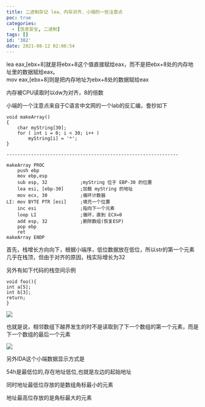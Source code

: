 ```yaml
---
title: 二进制杂记 lea、内存对齐、小端的一些注意点
poc: true
categories:
  - [信息安全, 二进制]
tags: []
id: '302'
date: 2021-08-12 02:06:54
---
```


lea eax,\[ebx+8\]就是将ebx+8这个值直接赋给eax，而不是把ebx+8处的内存地址里的数据赋给eax。  
mov eax,\[ebx+8\]则是把内存地址为ebx+8处的数据赋给eax

内存被CPU读取时以dw为对齐，8的倍数

小端的一个注意点来自于C语言中文网的一个lab的反汇编，誊抄如下

```
void makeArray()
{
    char myString[30];
    for ( int i = 0; i < 30; i++ )
        myString[i] = '*';
}

---------------------------------------------------------------

makeArray PROC
    push ebp
    mov ebp,esp
    sub esp, 32            ;myString 位于 EBP-30 的位置
    lea esi, [ebp-30]      ;加载 myString 的地址
    mov ecx, 30            ;循环计数器
LI: mov BYTE PTR [esi]     ;填充一个位置
    inc esi                ;指向下一个元素
    loop LI                ;循环，直到 ECX=0
    add esp, 32            ;删除数组(恢复ESP)
    pop ebp
    ret
makeArray ENDP
```

首先，栈增长方向向下，根据小端序，低位数据放在低位，所以str的第一个元素几乎在栈顶，但由于对齐的原因，栈实际增长为32

另外有如下代码的栈空间示例

```
void foo(){
int a[5];
int b[3];
return;
}
```

![](https://raw.githubusercontent.com/Valkierja/ALLPIC/main/img/202303181056110.png)

也就是说，相邻数组下越界发生的时不是读取到了下一个数组的第一个元素，而是下一个数组的最后一个元素

![](https://raw.githubusercontent.com/Valkierja/ALLPIC/main/img/202303181055415.png)

另外IDA这个小端数据显示方式是

54h是最低位的,存在地址低位,也就是左边的起始地址

同时地址最低位存放的是数组角标最小的元素

地址最高位存放的是角标最大的元素